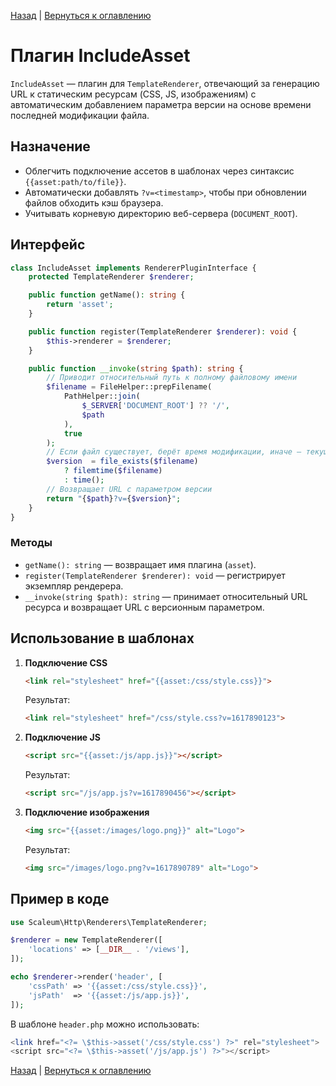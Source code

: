 [Назад](../template-renderer.md) | [Вернуться к оглавлению](../../../../index.md)
# Плагин IncludeAsset

`IncludeAsset` — плагин для `TemplateRenderer`, отвечающий за генерацию URL к статическим ресурсам (CSS, JS, изображениям) с автоматическим добавлением параметра версии на основе времени последней модификации файла.

## Назначение

- Облегчить подключение ассетов в шаблонах через синтаксис `{{asset:path/to/file}}`.
- Автоматически добавлять `?v=<timestamp>`, чтобы при обновлении файлов обходить кэш браузера.
- Учитывать корневую директорию веб-сервера (`DOCUMENT_ROOT`).

## Интерфейс

```php
class IncludeAsset implements RendererPluginInterface {
    protected TemplateRenderer $renderer;

    public function getName(): string {
        return 'asset';
    }

    public function register(TemplateRenderer $renderer): void {
        $this->renderer = $renderer;
    }

    public function __invoke(string $path): string {
        // Приводит относительный путь к полному файловому имени
        $filename = FileHelper::prepFilename(
            PathHelper::join(
                $_SERVER['DOCUMENT_ROOT'] ?? '/',
                $path
            ),
            true
        );
        // Если файл существует, берёт время модификации, иначе — текущий timestamp
        $version  = file_exists($filename)
            ? filemtime($filename)
            : time();
        // Возвращает URL с параметром версии
        return "{$path}?v={$version}";
    }
}
```

### Методы

- `getName(): string` — возвращает имя плагина (`asset`).
- `register(TemplateRenderer $renderer): void` — регистрирует экземпляр рендерера.
- `__invoke(string $path): string` — принимает относительный URL ресурса и возвращает URL с версионным параметром.

## Использование в шаблонах

1. **Подключение CSS**
   ```html
   <link rel="stylesheet" href="{{asset:/css/style.css}}">
   ```
   Результат:
   ```html
   <link rel="stylesheet" href="/css/style.css?v=1617890123">
   ```

2. **Подключение JS**
   ```html
   <script src="{{asset:/js/app.js}}"></script>
   ```
   Результат:
   ```html
   <script src="/js/app.js?v=1617890456"></script>
   ```

3. **Подключение изображения**
   ```html
   <img src="{{asset:/images/logo.png}}" alt="Logo">
   ```
   Результат:
   ```html
   <img src="/images/logo.png?v=1617890789" alt="Logo">
   ```

## Пример в коде

```php
use Scaleum\Http\Renderers\TemplateRenderer;

$renderer = new TemplateRenderer([
    'locations' => [__DIR__ . '/views'],
]);

echo $renderer->render('header', [
    'cssPath' => '{{asset:/css/style.css}}',
    'jsPath'  => '{{asset:/js/app.js}}',
]);
```

В шаблоне `header.php` можно использовать:
```php
<link href="<?= \$this->asset('/css/style.css') ?>" rel="stylesheet">
<script src="<?= \$this->asset('/js/app.js') ?>"></script>
```

[Назад](../template-renderer.md) | [Вернуться к оглавлению](../../../../index.md)